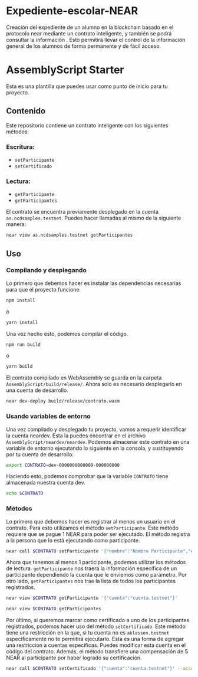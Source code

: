 # Expediente-escolar-NEAR
Creación del expediente de un alumno en la blockchain basado en el protocolo near mediante un contrato inteligente, y también se podrá consultar la información . Esto permitirá llevar el control de la información general de los alumnos de forma permanente y de fácil acceso.
# AssemblyScript Starter

Esta es una plantilla que puedes usar como punto de inicio para tu proyecto.

## Contenido

Este repositorio contiene un contrato inteligente con los siguientes métodos:
### Escritura:
* `setParticipante`
* `setCertificado`
### Lectura:
* `getParticipante`
* `getParticipantes`

El contrato se encuentra previamente desplegado en la cuenta `as.ncdsamples.testnet`. Puedes hacer llamadas al mismo de la siguiente manera:

```sh
near view as.ncdsamples.testnet getParticipantes
```

## Uso

### Compilando y desplegando

Lo primero que debemos hacer es instalar las dependencias necesarias para que el proyecto funcione.

```sh
npm install
```

ó

```sh
yarn install
```

Una vez hecho esto, podemos compilar el código.

```sh
npm run build
```

ó

```sh
yarn build
```

El contrato compilado en WebAssembly se guarda en la carpeta `AssemblyScript/build/release/`. Ahora solo es necesario desplegarlo en una cuenta de desarrollo.

```sh
near dev-deploy build/release/contrato.wasm
```

### Usando variables de entorno

Una vez compilado y desplegado tu proyecto, vamos a requerir identificar la cuenta neardev. Esta la puedes encontrar en el archivo `AssemblyScript/neardev/neardev`. Podemos almacenar este contrato en una variable de entorno ejecutando lo siguiente en la consola, y sustituyendo por tu cuenta de desarrollo:

```sh
export CONTRATO=dev-0000000000000-000000000
```

Haciendo esto, podemos comprobar que la variable `CONTRATO` tiene almacenada nuestra cuenta dev.

```sh
echo $CONTRATO
```

### Métodos

Lo primero que debemos hacer es registrar al menos un usuario en el contrato. Para esto utilizamos el método `setParticipante`. Este método requiere que se pague 1 NEAR para poder ser ejecutado. El método registra a la persona que lo está ejecutando como participante.

```sh
near call $CONTRATO setParticipante '{"nombre":"Nombre Participante","edad":18}' --accountId tucuenta.testnet --amount 1
```

Ahora que tenemos al menos 1 participante, podemos utilizar los métodos de lectura. `getParticipante` nos traerá la información específica de un participante dependiendo la cuenta que le enviemos como parámetro. Por otro lado, `getParticipantes` nos trae la lista de todos los participantes registrados.

```sh
near view $CONTRATO getParticipante '{"cuenta":"cuenta.testnet"}'
```

```sh
near view $CONTRATO getParticipantes
```

Por último, si queremos marcar como certificado a uno de los participantes registrados, podemos hacer uso del método `setCertificado`. Este método tiene una restricción en la que, si tu cuenta no es `aklassen.testnet` especificamente no te permitirá ejecutarlo. Esta es una forma de agregar una restricción a cuentas específicas. Puedes modificar esta cuenta en el código del contrato. Además, el método transfiere una compensación de 5 NEAR al participante por haber logrado su certificación.

```sh
near call $CONTRATO setCertificado '{"cuenta":"cuenta.testnet"}' --accountId cuenta.testnet
```

